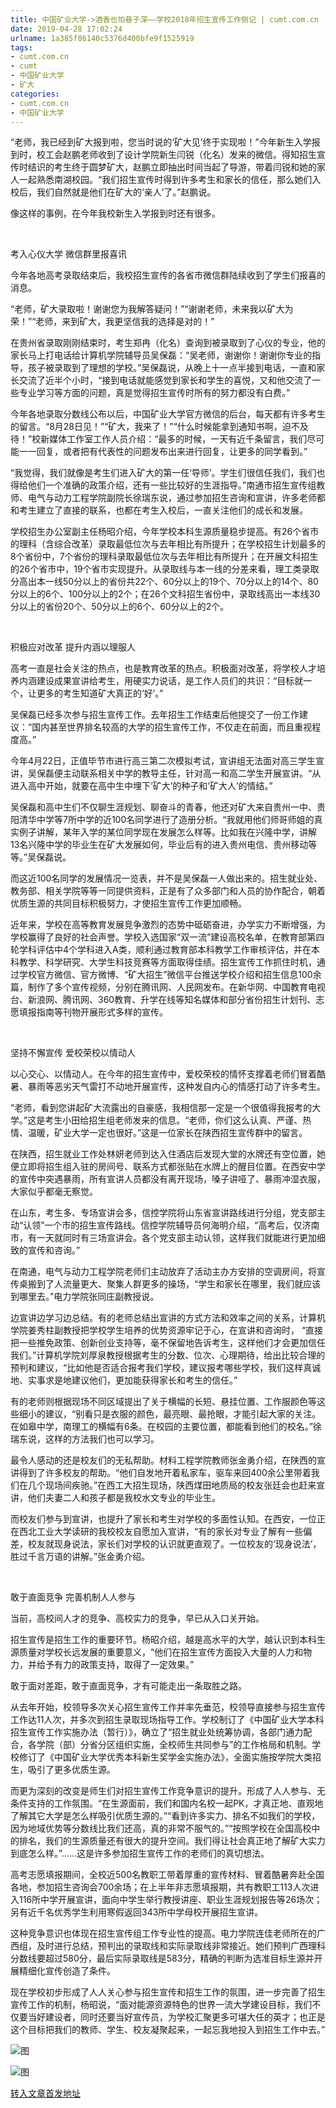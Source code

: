 ```yaml
---
title: 中国矿业大学->酒香也怕巷子深——学校2018年招生宣传工作侧记 | cumt.com.cn
date: 2019-04-28 17:02:24
urlname: 1a385f86140c5376d400bfe9f1525919
tags: 
- cumt.com.cn
- cumt
- 中国矿业大学
- 矿大
categories:
- cumt.com.cn
- 中国矿业大学
---
```


“老师，我已经到矿大报到啦，您当时说的‘矿大见’终于实现啦！”今年新生入学报到时，校工会赵鹏老师收到了设计学院新生闫锐（化名）发来的微信。得知招生宣传时结识的考生终于圆梦矿大，赵鹏立即抽出时间当起了导游，带着闫锐和她的家人一起熟悉南湖校园。“我们招生宣传时得到许多考生和家长的信任，那么她们入校后，我们自然就是他们在矿大的‘亲人’了。”赵鹏说。

像这样的事例，在今年我校新生入学报到时还有很多。

  

考入心仪大学 微信群里报喜讯

今年各地高考录取结束后，我校招生宣传的各省市微信群陆续收到了学生们报喜的消息。

“老师，矿大录取啦！谢谢您为我解答疑问！”“谢谢老师，未来我以矿大为荣！”“老师，来到矿大，我更坚信我的选择是对的！”

在贵州省录取刚刚结束时，考生郑冉（化名）查询到被录取到了心仪的专业，他的家长马上打电话给计算机学院辅导员吴保磊：“吴老师，谢谢你！谢谢你专业的指导，孩子被录取到了理想的学校。”吴保磊说，从晚上十一点半接到电话，一直和家长交流了近半个小时，“接到电话就能感觉到家长和学生的喜悦，又和他交流了一些专业学习等方面的问题，真是觉得招生宣传时所有的努力都没有白费。”

今年各地录取分数线公布以后，中国矿业大学官方微信的后台，每天都有许多考生的留言。“8月28日见！”“矿大，我来了！”“什么时候能拿到通知书啊，迫不及待！”校新媒体工作室工作人员介绍：“最多的时候，一天有近千条留言，我们尽可能一一回复，或者把有代表性的问题发布出来进行回复，让更多的同学看到。”

“我觉得，我们就像是考生们进入矿大的第一任‘导师’。学生们很信任我们，我们也得给他们一个准确的政策介绍，还有一些比较好的生涯指导。”南通市招生宣传组教师、电气与动力工程学院副院长徐瑞东说，通过参加招生咨询和宣讲，许多老师都和考生建立了直接的联系，也都在考生入校后，一直关注他们的成长和发展。

学校招生办公室副主任杨昭介绍，今年学校本科生源质量稳步提高。有26个省市的理科（含综合改革）录取最低位次与去年相比有所提升；在学校招生计划最多的8个省份中，7个省份的理科录取最低位次与去年相比有所提升；在开展文科招生的26个省市中，19个省市实现提升。从录取线与本一线的分差来看，理工类录取分高出本一线50分以上的省份共22个、60分以上的19个、70分以上的14个、80分以上的6个、100分以上的2个；在26个文科招生省份中，录取线高出一本线30分以上的省份20个、50分以上的6个、60分以上的2个。

  

积极应对改革 提升内涵以理服人

高考一直是社会关注的热点，也是教育改革的热点。积极面对改革，将学校人才培养内涵建设成果宣讲给考生，用硬实力说话，是工作人员们的共识：“目标就一个，让更多的考生知道矿大真正的‘好’。”

吴保磊已经多次参与招生宣传工作。去年招生工作结束后他提交了一份工作建议：“国内甚至世界排名较高的大学的招生宣传工作，不仅走在前面，而且重视程度高。”

今年4月22日，正值毕节市进行高三第二次模拟考试，宣讲组无法面对高三学生宣讲，吴保磊便主动联系相关中学的教导主任，针对高一和高二学生开展宣讲。“从进入高中开始，就要在高中生中埋下‘矿大’的种子和‘矿大人’的情结。”

吴保磊和高中生们不仅聊生涯规划、聊奋斗的青春，他还对矿大来自贵州一中、贵阳清华中学等7所中学的近100名同学进行了造册分析。“我就用他们师哥师姐的真实例子讲解，某年入学的某位同学现在发展怎么样等。比如我在兴隆中学，讲解13名兴隆中学的毕业生在矿大发展如何，毕业后有的进入贵州电信、贵州移动等等。”吴保磊说。

而这近100名同学的发展情况一览表，并不是吴保磊一人做出来的。招生就业处、教务部、相关学院等等一同提供资料，正是有了众多部门和人员的协作配合，朝着优质生源的共同目标积极努力，才使招生宣传工作更加顺畅。

近年来，学校在高等教育发展竞争激烈的态势中砥砺奋进，办学实力不断增强，为学校赢得了良好的社会声誉。学校入选国家“双一流”建设高校名单，在教育部第四轮学科评估中4个学科进入A类，顺利通过教育部本科教学工作审核评估，并在本科教学、科学研究、大学生科技竞赛等方面取得佳绩。招生宣传工作抓住时机，通过学校官方微信、官方微博、“矿大招生”微信平台推送学校介绍和招生信息100余篇，制作了多个宣传视频，分别在腾讯网、人民网发布。在新华网、中国教育电视台、新浪网、腾讯网、360教育、升学在线等知名媒体和部分省份招生计划刊、志愿填报指南等刊物开展形式多样的宣传。

  

坚持不懈宣传 爱校荣校以情动人

以心交心、以情动人。在今年的招生宣传中，爱校荣校的情怀支撑着老师们冒着酷暑、暴雨等恶劣天气雷打不动地开展宣传，这种发自内心的情感打动了许多考生。

“老师，看到您讲起矿大流露出的自豪感，我相信那一定是一个很值得我报考的大学。”这是考生小田给招生组老师发来的信息。“老师，你们这么认真、严谨、热情、温暖，矿业大学一定也很好。”这是一位家长在陕西招生宣传群中的留言。

在陕西，招生就业工作处林妍老师到达入住酒店后发现大堂的水牌还有空位置，她便立即将招生组入驻的房间号、联系方式都张贴在水牌上的醒目位置。在西安中学的宣传中突遇暴雨，所有宣讲人员都没有离开现场，嗓子讲哑了、暴雨冲湿衣服，大家似乎都毫无察觉。

在山东，考生多、专场宣讲会多，信控学院将山东省宣讲路线进行分组，党支部主动“认领”一个市的招生宣传路线。信控学院辅导员何海明介绍，“高考后，仅济南市，有一天就同时有三场宣讲会。各个党支部主动认领，这样我们就能进行更加细致的宣传和咨询。”

在南通，电气与动力工程学院老师们主动放弃了活动主办方安排的空调房间，将宣传桌搬到了人流量更大、聚集人群更多的操场，“学生和家长在哪里，我们就应该到哪里去。”电力学院张同庄副教授说。

边宣讲边学习边总结。有的老师总结出宣讲的方式方法和效率之间的关系，计算机学院姜秀柱副教授把学校学生培养的优势资源牢记于心，在宣讲和咨询时， “直接把一些推免政策、创新创业支持等，毫不保留地告诉考生，这样他们才会更加信任我们。”计算机学院刘厚泉教授根据考生的分数、位次、心理期待，给出比较合理的预判和建议，“比如他是否适合报考我们学校，建议报考哪些学校，我们这样真诚地、实事求是地建议他们，更加能获得家长和考生的信任。”

有的老师则根据现场不同区域提出了关于横幅的长短、悬挂位置、工作服颜色等这些细小的建议，“别看只是衣服的颜色，最亮眼、最抢眼，才能引起大家的关注。在如皋中学，南理工的横幅有6条。在校园的主要位置，都能看到他们的校名。”徐瑞东说，这样的方法我们也可以学习。

最令人感动的还是校友们的无私帮助。材料工程学院教师张金勇介绍，在陕西的宣讲得到了许多校友的帮助。“他们自发地开着私家车，驱车来回400余公里带着我们在几个现场间疾驰。”在西工大招生现场，陕西煤田地质局的校友张廷会也赶来宣讲，他们夫妻二人和孩子都是我校水文专业的毕业生。

而校友们参与到宣讲，也提升了家长和考生对学校的多面性认知。在西安，一位正在西北工业大学读研的我校校友自愿加入宣讲，“有的家长对专业了解有一些偏差，校友就现身说法，家长们对学校的认识就更直观了。一位校友的‘现身说法’，胜过千言万语的讲解。”张金勇介绍。

  

敢于直面竞争 完善机制人人参与

当前，高校间人才的竞争、高校实力的竞争，早已从入口关开始。

招生宣传是招生工作的重要环节。杨昭介绍，越是高水平的大学，越认识到本科生源质量对学校长远发展的重要意义，“他们在招生宣传方面投入大量的人力和物力，并给予有力的政策支持，取得了一定效果。”

敢于面对差距，敢于直面竞争，才有可能走出一条取胜之路。

从去年开始，校领导多次关心招生宣传工作并率先垂范，校领导直接参与招生宣传工作达11人次，并多次到招生录取现场指导工作。学校制订了《中国矿业大学本科招生宣传工作实施办法（暂行）》，确立了“招生就业处统筹协调，各部门通力配合，各学院（部）分省分区组织实施，全校师生共同参与”的工作格局和机制。学校修订了《中国矿业大学优秀本科新生奖学金实施办法》，全面实施按学院大类招生，吸引了更多优质生源。

而更为深刻的改变是师生们对招生宣传工作竞争意识的提升。形成了人人参与、无条件支持的工作氛围。“在生源面前，我们和国内名校一起PK，才真正地、直观地了解其它大学是怎么样吸引优质生源的。”“看到许多实力、排名不如我们的学校，因为地域优势等分数线比我们还高，真的非常不服气的。”“按照学校在全国高校中的排名，我们的生源质量还有很大的提升空间。我们得让社会真正地了解矿大实力到底怎么样。”……这是许多参加招生宣传工作的老师们的真切想法。

高考志愿填报期间，全校近500名教职工带着厚重的宣传材料、冒着酷暑奔赴全国各地，参加招生咨询会700余场；在上半年非志愿填报期，共有教职工113人次进入116所中学开展宣讲，面向中学生举行教授讲座、职业生涯规划报告等26场次；另有近千名优秀学生利用寒假返回343所中学母校开展招生宣讲。

这种竞争意识也体现在招生宣传组工作专业性的提高。电力学院连佳老师所在的广西组，及时进行总结，预判出的录取线和实际录取线非常接近。她们预判广西理科分数线要超过580分，最后实际录取线是583分，精确的判断为选准目标生源并开展精细化宣传创造了条件。

现在学校初步形成了人人关心参与招生宣传和招生工作的氛围，进一步完善了招生宣传工作的机制，杨昭说，“面对能源资源特色的世界一流大学建设目标，我们不仅要当好建设者，同时还要当好宣传员，为学校汇聚更多可堪大任的英才；也正是这个目标把我们的教师、学生、校友凝聚起来，一起忘我地投入到招生工作中去。”

![图](http://xwzx.cumt.edu.cn/_upload/article/images/59/81/631956144f069a9b43c34e3e0ac2/012374cf-c4db-49d5-948a-9094c4596eee.jpg)

![图](http://xwzx.cumt.edu.cn/_upload/article/images/59/81/631956144f069a9b43c34e3e0ac2/9f0e9acf-f6d7-4a3d-ae5b-912c22697b30.jpg)

[转入文章首发地址](http://xwzx.cumt.edu.cn/66/a5/c521a485029/page.htm)